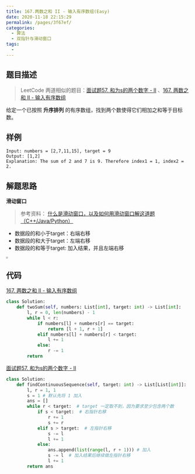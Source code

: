```yaml
---
title: 167.两数之和 II - 输入有序数组(Easy)
date: 2020-11-18 22:15:29
permalink: /pages/3f67ef/
categories: 
  - 算法
  - 双指针与滑动窗口
tags: 
  - 
---
```


## 题目描述

> LeetCode 两道相似的题目：[面试题57. 和为s的两个数字 - II](https://leetcode-cn.com/problems/he-wei-sde-lian-xu-zheng-shu-xu-lie-lcof/) 、[167. 两数之和 II - 输入有序数组](https://leetcode-cn.com/problems/two-sum-ii-input-array-is-sorted/)

给定一个已按照 **升序排列** 的有序数组，找到两个数使得它们相加之和等于目标数。

<!--more-->

## 样例

```
Input: numbers = [2,7,11,15], target = 9
Output: [1,2]
Explanation: The sum of 2 and 7 is 9. Therefore index1 = 1, index2 = 2.
```



## 解题思路

**滑动窗口**

> 参考资料： [什么是滑动窗口，以及如何用滑动窗口解这道题（C++/Java/Python）](https://leetcode-cn.com/problems/he-wei-sde-lian-xu-zheng-shu-xu-lie-lcof/solution/shi-yao-shi-hua-dong-chuang-kou-yi-ji-ru-he-yong-h/)

- 数据段的和小于target：右端右移
- 数据段的和大于target：左端右移
- 数据段的和等于target:   加入结果，并且左端右移

<img src="https://cdn.jsdelivr.net/gh/PPsteven/pictures/img/20200713024652.png" style="zoom: 33%;" />

## 代码

[167. 两数之和 II - 输入有序数组](https://leetcode-cn.com/problems/two-sum-ii-input-array-is-sorted/)

```python
class Solution:
    def twoSum(self, numbers: List[int], target: int) -> List[int]:
        l, r = 0, len(numbers) - 1
        while l < r:
            if numbers[l] + numbers[r] == target:
                return [l + 1, r + 1]
            elif numbers[l] + numbers[r] < target:
                l += 1
            else:
                r -= 1
        return 
```

[面试题57. 和为s的两个数字 - II](https://leetcode-cn.com/problems/he-wei-sde-lian-xu-zheng-shu-xu-lie-lcof/)

```python
class Solution:
    def findContinuousSequence(self, target: int) -> List[List[int]]:
        l, r = 1, 1
        s = 1 # 默认先将 1 加入
        ans = []
        while r < target:  # target 一定取不到，因为要求至少包含两个数
            if s < target:  # 右指针右移
                r += 1
                s += r 
            elif s > target:  # 左指针右移
                s -= l
                l += 1
            else:
                ans.append(list(range(l, r + 1))) # 加入
                s -= l  # 加入结果后继续做左指针右移
                l += 1
        return ans
```

